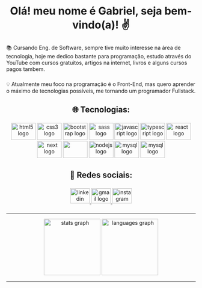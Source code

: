 <h1 align="center">Olá! meu nome é Gabriel, seja bem-vindo(a)! ✌️</h1>

###

<p align="left">📚 Cursando Eng. de Software, sempre tive muito interesse na área de tecnologia, hoje me dedico bastante para programação, estudo através do YouTube com cursos gratuitos, artigos na internet, livros e alguns cursos pagos tambem.</p>

###

<p align="left">💡 Atualmente meu foco na programação é o Front-End, mas quero aprender o máximo de tecnologias possíveis, me tornando um programador Fullstack.</p>

###

<h2 align="center">🌐 Tecnologias:</h2>

###

<div align="center">
  <img src="https://cdn.jsdelivr.net/gh/devicons/devicon/icons/html5/html5-original.svg" height="45" width="65" alt="html5 logo"  />
  <img src="https://cdn.jsdelivr.net/gh/devicons/devicon/icons/css3/css3-original.svg" height="45" width="65" alt="css3 logo"  />
  <img src="https://cdn.jsdelivr.net/gh/devicons/devicon/icons/bootstrap/bootstrap-original.svg" height="45" width="65" alt="bootstrap logo"  />
  <img src="https://cdn.jsdelivr.net/gh/devicons/devicon/icons/sass/sass-original.svg" height="45" width="65" alt="sass logo"  />
  
  <img src="https://cdn.jsdelivr.net/gh/devicons/devicon/icons/javascript/javascript-original.svg" height="45" width="65" alt="javascript logo"  />
  <img src="https://cdn.jsdelivr.net/gh/devicons/devicon/icons/typescript/typescript-original.svg" height="45" width="65" alt="typescript logo"  />
  <img src="https://cdn.jsdelivr.net/gh/devicons/devicon/icons/react/react-original.svg" height="45" width="65" alt="react logo"  />
  <img src="https://cdn.jsdelivr.net/gh/devicons/devicon/icons/nextjs/nextjs-original.svg" height="45" width="65" alt="next logo"  />
  <img src="https://cdn.jsdelivr.net/gh/devicons/devicon/icons/graphql/graphql-plain.svg" height="45" width="65" />
  
  <img src="https://cdn.jsdelivr.net/gh/devicons/devicon/icons/nodejs/nodejs-original.svg" height="45" width="65" alt="nodejs logo"  />
  <img src="https://cdn.jsdelivr.net/gh/devicons/devicon/icons/mysql/mysql-original.svg" height="45" width="65" alt="mysql logo"  />
  <img src="https://cdn.jsdelivr.net/gh/devicons/devicon/icons/mongodb/mongodb-original.svg" height="45" width="65" alt="mysql logo"  />
  
</div>

###

<h2 align="center">📱 Redes sociais:</h2>

###

<div align="center">
  <a href="https://www.linkedin.com/in/gabriel-bursi/" target="_blank">
    <img src="https://raw.githubusercontent.com/maurodesouza/profile-readme-generator/master/src/assets/icons/social/linkedin/default.svg" width="52" height="40" alt="linkedin logo"  />
  </a>
  <a href="gabrielcavalarosuporte@gmail.com" target="_blank">
    <img src="https://raw.githubusercontent.com/maurodesouza/profile-readme-generator/master/src/assets/icons/social/gmail/default.svg" width="52" height="40" alt="gmail logo"  />
  </a>
  <a href="https://www.instagram.com/gabriel.bursi/" target="_blank">
    <img src="https://raw.githubusercontent.com/maurodesouza/profile-readme-generator/master/src/assets/icons/social/instagram/default.svg" width="52" height="40" alt="instagram logo"  />
  </a>
</div>

###
<hr>
<div align="center">
  <img src="https://github-readme-stats.vercel.app/api?hide_title=true&hide_rank=false&show_icons=true&include_all_commits=true&count_private=true&disable_animations=false&theme=github_dark&locale=pt-br&hide_border=true&username=GabrielBursi" height="150" alt="stats graph"  />
  <img src="https://github-readme-stats.vercel.app/api/top-langs?locale=pt-br&hide_title=true&layout=compact&card_width=320&langs_count=5&theme=github_dark&hide_border=true&username=GabrielBursi" height="150" alt="languages graph"  />
</div>
<hr>
